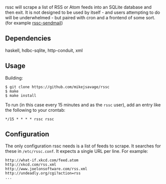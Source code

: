 [1]: https://github.com/mikejsavage/rssc-sendmail

rssc will scrape a list of RSS or Atom feeds into an SQLite database and
then exit. It is not designed to be used by itself - and users
attempting to do will be underwhelmed - but paired with cron and a
frontend of some sort. (for example [rssc-sendmail][1])

Dependencies
------------

haskell, hdbc-sqlite, http-conduit, xml

Usage
-----

Building:

	$ git clone https://github.com/mikejsavage/rssc
	$ make
	$ make install

To run (in this case every 15 minutes and as the `rssc` user), add an
entry like the following to your crontab:

	*/15 * * * * rssc rssc

Configuration
-------------

The only configuration rssc needs is a list of feeds to scrape. It
searches for these in `/etc/rssc.conf`. It expects a single URL per
line. For example:

	http://what-if.xkcd.com/feed.atom
	http://xkcd.com/rss.xml
	http://www.joelonsoftware.com/rss.xml
	http://undeadly.org/cgi?action=rss
	...
